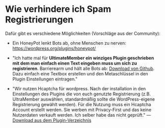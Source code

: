 # Wie verhindere ich Spam Registrierungen

Dafür gibt es verschiedene Möglichkeiten (Vorschläge aus der Community):

* Ein HoneyPot lenkt Bots ab, ohne Menschen zu nerven: https://wordpress.org/plugins/honeypot/

* "Ich hatte mal für **UltimateMember ein winziges Plugin geschrieben mit dem man einfach einen Text eingeben muss um sich zu registrieren**. Barrierearm und hält alle Bots ab: [Download von Github](https://github.com/hansmorb/um-captchaquiz/raw/refs/heads/master/um-captchaquiz.zip). Dazu einfach eine Textbox erstellen und den Metaschlüssel in den Plugin Einstellungen eintragen."

* "Wir nutzen Hcaptcha für wordpress. Nach der installation in den Einstellungen des Plugins die von euch genutzte Registrierung (z.B. UltraMember auswählen, standardmäßig sollte die WordPress-eigene Registrierung gewählt werden). Für die Nutzung muss ein Hcaptcha Account erstellt werden. Sie werben mit Privacy-First und das keine Nutzerdaten verkauft werden. Ich selber habe das nicht geprüft." — [Download aus dem Plugin-Verzeichnis](https://wordpress.org/plugins/hcaptcha-for-forms-and-more/)
